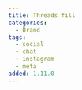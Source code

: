 ```yaml
---
title: Threads fill
categories:
  - Brand
tags:
  - social
  - chat
  - instagram
  - meta
added: 1.11.0
---
```

